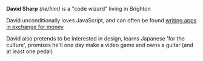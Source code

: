 **David Sharp** _(he/him)_ is a "code wizard" living in Brighton

David unconditionally loves JavaScript, and can often be found [writing apps in exchange for money](https://charanga.com)

David also pretends to be interested in design, learns Japanese 'for the culture', promises he'll one day make a video game and owns a guitar (and at least one pedal)